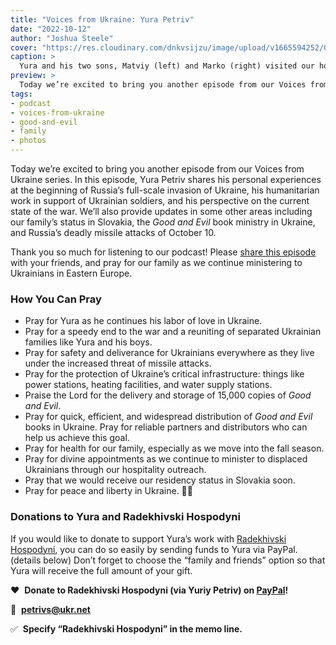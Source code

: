 ```yaml
---
title: "Voices from Ukraine: Yura Petriv"
date: "2022-10-12"
author: "Joshua Steele"
cover: "https://res.cloudinary.com/dnkvsijzu/image/upload/v1665594252/OFReport/2022-10-12-voices-from-ukraine-yura-petriv/yura-family-1200-630_u1by2z.jpg"
caption: >
  Yura and his two sons, Matviy (left) and Marko (right) visited our home on February 24, 2022 — the first day of Russia’s full-scale invasion of Ukraine. The visit had been planned days earlier, and we decided to go ahead with it. We shared a meal, played games, swapped stories, and enjoyed fellowship despite the onset of war.
preview: >
  Today we’re excited to bring you another episode from our Voices from Ukraine series. In this episode, Yura Petriv shares his personal experiences at the beginning of Russia’s full-scale invasion of Ukraine, his humanitarian work in support of Ukrainian soldiers, and his perspective on the current state of the war. We’ll also provide updates in some other areas including our family’s status in Slovakia, the Good and Evil book ministry in Ukraine, and Russia’s deadly missile attacks of October 10.
tags:
- podcast
- voices-from-ukraine
- good-and-evil
- family
- photos
---
```


Today we’re excited to bring you another episode from our Voices from Ukraine series. In this episode, Yura Petriv shares his personal experiences at the beginning of Russia’s full-scale invasion of Ukraine, his humanitarian work in support of Ukrainian soldiers, and his perspective on the current state of the war. We’ll also provide updates in some other areas including our family’s status in Slovakia, the *Good and Evil* book ministry in Ukraine, and Russia’s deadly missile attacks of October 10.

Thank you so much for listening to our podcast! Please [share this episode](https://podcasts.apple.com/us/podcast/journey-to-ukraine/id1613710582) with your friends, and pray for our family as we continue ministering to Ukrainians in Eastern Europe.

<article-spacer />

<div id="buzzsprout-player-11484125"></div><script src="https://www.buzzsprout.com/1953515/11484125-voices-from-ukraine-yura-petriv.js?container_id=buzzsprout-player-11484125&player=small" type="text/javascript" charset="utf-8"></script>

<article-image publicId="OFReport/2022-10-12-voices-from-ukraine-yura-petriv/lviv-in-darkness_b7ktme" width="768" caption="L’viv in darkness after Russian missiles damage critical infrastructure on October 10, 2022." />

### How You Can Pray

- Pray for Yura as he continues his labor of love in Ukraine.
- Pray for a speedy end to the war and a reuniting of separated Ukrainian families like Yura and his boys.
- Pray for safety and deliverance for Ukrainians everywhere as they live under the increased threat of missile attacks.
- Pray for the protection of Ukraine’s critical infrastructure: things like power stations, heating facilities, and water supply stations.
- Praise the Lord for the delivery and storage of 15,000 copies of *Good and Evil*.
- Pray for quick, efficient, and widespread distribution of *Good and Evil* books in Ukraine. Pray for reliable partners and distributors who can help us achieve this goal.
- Pray for health for our family, especially as we move into the fall season.
- Pray for divine appointments as we continue to minister to displaced Ukrainians through our hospitality outreach.
- Pray that we would receive our residency status in Slovakia soon.
- Pray for peace and liberty in Ukraine. 💙💛

### Donations to Yura and Radekhivski Hospodyni

If you would like to donate to support Yura’s work with [Radekhivski Hospodyni](https://www.facebook.com/groups/404821584832741), you can do so easily by sending funds to Yura via PayPal. (details below) Don’t forget to choose the “family and friends” option so that Yura will receive the full amount of your gift.

❤️ &nbsp;**Donate to Radekhivski Hospodyni (via Yuriy Petriv) on [PayPal](https://www.paypal.com/)!**

📨 &nbsp;**petrivs@ukr.net**

✅ &nbsp;**Specify “Radekhivski Hospodyni” in the memo line.**

<article-callout content="Keep scrolling for more photos! First up, a few photos from the *Good and Evil* delivery..." />

<article-image publicId="OFReport/2022-10-12-voices-from-ukraine-yura-petriv/good-and-evil-unloading_ddnl7z" height="768" caption="On September 23, 15,000 copies of *Good and Evil* were finally delivered to a storage facility just outside of L’viv." />

<article-image publicId="OFReport/2022-10-12-voices-from-ukraine-yura-petriv/good-and-evil-storage_kfshna" height="768" caption="We are very grateful to Vladyslav Medyakovsky (a pastor from our church) for his invaluable assistance in coordinating the logistics of the delivery and unloading. We are also very grateful to the [Hebron IT Academy](https://hebron-academy.com/) for allowing us to store the books at their facility free of charge." />

<article-image publicId="OFReport/2022-10-12-voices-from-ukraine-yura-petriv/good-and-evil-unpacked_iychxb" height="768" caption="These amazing books are already on their way to Ukrainians everywhere, pointing them to salvation in Jesus Christ." />

<article-callout content="Yura and his two boys..." />

<article-image publicId="OFReport/2022-10-12-voices-from-ukraine-yura-petriv/yura-boys-bk-italy_nd7x9q" height="768" caption="Lunch together in Italy before the war" />

<article-image publicId="OFReport/2022-10-12-voices-from-ukraine-yura-petriv/evac-line-border_jluthr" height="768" caption="In line at the border during evacuation from Ukraine" />

<article-image publicId="OFReport/2022-10-12-voices-from-ukraine-yura-petriv/matviy-sleeping-car_pjsbvw" width="768" caption="Matviy, like so many of us, slept in the car during the evacuation." />

<article-image publicId="OFReport/2022-10-12-voices-from-ukraine-yura-petriv/yura-boys-car_gdicm0" height="768" caption="A couple of months ago, the boys were able to make a visit back to L’viv to be temporarily reunited with their dad." />

<article-callout content="Humanitarian aid outreach in cooperation with Radekhivski Hospodyni..." />

<article-image publicId="OFReport/2022-10-12-voices-from-ukraine-yura-petriv/yura-oleg-radekhiv_xhf6d5" width="768" caption="Yura and Oleg load up the car with Ukrainian Bibles for a delivery to Radekhiv." />

<article-image publicId="OFReport/2022-10-12-voices-from-ukraine-yura-petriv/radekhiv-delivery_xvdibv" height="768" caption="Yura and several of the volunteers at Radekhiv" />

<article-image publicId="OFReport/2022-10-12-voices-from-ukraine-yura-petriv/yura-boxes-car_dtewdz" width="768" caption="Yura’s little car can’t hold a lot, but he packs it out anyway!" />

<article-image publicId="OFReport/2022-10-12-voices-from-ukraine-yura-petriv/yura-milena-radekhiv_yr9tbr" height="768" caption="Milena — the director of Radekhivski Hospodyni — presents Yura with an official volunteer id card. This can be very helpful when, for example, transporting supplies after curfew." />

<article-image publicId="OFReport/2022-10-12-voices-from-ukraine-yura-petriv/yura-car-trunk_o3gtxk" height="768" caption="More supplies!" />

<article-image publicId="OFReport/2022-10-12-voices-from-ukraine-yura-petriv/pickled-pork-for-soldiers_sg3ggj" height="768" caption="Volunteers prepare pickled pork for shipment to soldiers at the front." />

<article-image publicId="OFReport/2022-10-12-voices-from-ukraine-yura-petriv/soldiers-receive-supplies_hwawih" width="768" caption="Grateful Ukrainian soldiers somewhere on the battlefields of Ukraine 💙💛" />

<article-image publicId="OFReport/2022-10-12-voices-from-ukraine-yura-petriv/yura-macaroni_utdknj" width="768" caption="Loading some macaroni!" />

<article-image publicId="OFReport/2022-10-12-voices-from-ukraine-yura-petriv/olekciy-wet-wipes_tzothg" height="768" caption="Oleksiy is a man from our church who now serves in the Ukrainian army. Yura was recently able to acquire a supply of wet wipes for Oleksiy and his fellow soldiers." />

<article-image publicId="OFReport/2022-10-12-voices-from-ukraine-yura-petriv/yura-roman-van-radekhiv_nlphex" width="768" caption="Yura and pastor Roman (from our church in L’viv) transport supplies out to Radekhiv." />

<article-image publicId="OFReport/2022-10-12-voices-from-ukraine-yura-petriv/tourniquets_qoui6i" width="768" caption="Tourniquets are always in short supply. This is a batch we recently purchased with Yura for soldiers in hot zones." />

<article-image publicId="OFReport/2022-10-12-voices-from-ukraine-yura-petriv/sleeping-bags-for-soldiers_prwysh" height="768" caption="With winter approaching, these sleeping bags will be a big blessing to men who haven’t slept in their own beds for weeks or months." />

<article-image publicId="OFReport/2022-10-12-voices-from-ukraine-yura-petriv/radekhiv-main_urb0eh" width="768" caption="This is one of the main supply rooms at the center in Radekhiv, and it seems to be always humming with activity." />

<article-image publicId="OFReport/2022-10-12-voices-from-ukraine-yura-petriv/joshua-yura_e0h2qn" width="768" caption="We are grateful for Yura Petriv who is faithfully serving the Lord and his country during these difficult days of war." />



